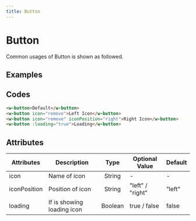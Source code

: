 ```yaml
---
title: Button
---
```


# Button

Common usages of Button is shown as followed.

## Examples
<ClientOnly>
  <demo-button></demo-button>
</ClientOnly>

## Codes
```html
<w-button>Default</w-button>
<w-button icon="remove">Left Icon</w-button>
<w-button icon="remove" iconPosition="right">Right Icon</w-button>
<w-button :loading="true">Loading</w-button>
```

## Attributes
| Attributes | Description | Type | Optional Value | Default |
|---|---|:---:|---|---|
| icon | Name of icon | String | - | - |
| iconPosition | Position of icon | String | "left" / "right" | "left" |
| loading | If is showing loading icon | Boolean | true / false | false |
